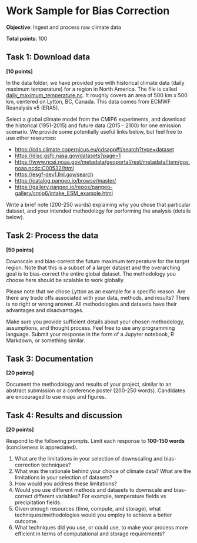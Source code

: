 # Work Sample for Bias Correction

**Objective**: Ingest and process raw climate data

**Total points**: 100

## Task 1: Download data

**[10 points]**

In the data folder, we have provided you with historical climate data (daily maximum temperature) for a region in North America. The file is called [daily_maximum_temperature.nc](data/daily_maximum_temperature.nc). It roughly covers an area of 500 km x 500 km, centered on Lytton, BC, Canada. This data comes from ECMWF Reanalysis v5 (ERA5).

Select a global climate model from the CMIP6 experiments, and download the historical (1951-2015) and future data (2015 - 2100) for one emission scenario. We provide some potentially useful links below, but feel free to use other resources:

- https://cds.climate.copernicus.eu/cdsapp#!/search?type=dataset
- https://disc.gsfc.nasa.gov/datasets?page=1
- https://www.ncei.noaa.gov/metadata/geoportal/rest/metadata/item/gov.noaa.ncdc:C00532/html
- https://esgf-dev1.llnl.gov/search 
- https://catalog.pangeo.io/browse/master/
- https://gallery.pangeo.io/repos/pangeo-gallery/cmip6/intake_ESM_example.html

Write a brief note (200-250 words) explaining why you chose that particular dataset, and your intended methodology for performing the analysis (details below).

## Task 2: Process the data

**[50 points]**

Downscale and bias-correct the future maximum temperature for the target region. Note that this is a subset of a larger dataset and the overarching goal is to bias-correct the entire global dataset. The methodology you choose here should be scalable to work globally. 

Please note that we chose Lytton as an example for a specific reason. Are there any trade offs associated with your data, methods, and results? There is no right or wrong answer. All methodologies and datasets have their advantages and disadvantages. 

Make sure you provide sufficient details about your chosen methodology, assumptions, and thought process. Feel free to use any programming language. Submit your response in the form of a Jupyter notebook, R Markdown, or something similar.

## Task 3: Documentation

**[20 points]**

Document the methodology and results of your project, similar to an abstract submission or a conference poster (200-250 words). Candidates are encouraged to use maps and figures.

## Task 4: Results and discussion

**[20 points]**

Respond to the following prompts. Limit each response to **100-150 words** (conciseness is appreciated).

1. What are the limitations in your selection of downscaling and bias-correction techniques?
2. What was the rationale behind your choice of climate data? What are the limitations in your selection of datasets?
3. How would you address these limitations?
4. Would you use different methods and datasets to downscale and bias-correct different variables? For example, temperature fields vs precipitation fields.
5. Given enough resources (time, compute, and storage), what techniques/methodologies would you employ to achieve a better outcome.
6. What techniques did you use, or could use, to make your process more efficient in terms of computational and storage requirements?
